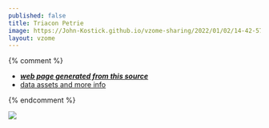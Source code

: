 ```yaml
---
published: false
title: Triacon Petrie
image: https://John-Kostick.github.io/vzome-sharing/2022/01/02/14-42-57-Triacon-Petrie/Triacon-Petrie.png
layout: vzome
---
```


{% comment %}
 - [***web page generated from this source***][post]
 - [data assets and more info][github]

[post]: <https://John-Kostick.github.io/vzome-sharing/2022/01/02/Triacon-Petrie-14-42-57.html>
[github]: <https://github.com/John-Kostick/vzome-sharing/tree/main/2022/01/02/14-42-57-Triacon-Petrie/>
{% endcomment %}

<vzome-viewer style="width: 100%; height: 100vh;"
       src="https://John-Kostick.github.io/vzome-sharing/2022/01/02/14-42-57-Triacon-Petrie/Triacon-Petrie.vZome" >
  <img src="https://John-Kostick.github.io/vzome-sharing/2022/01/02/14-42-57-Triacon-Petrie/Triacon-Petrie.png" />
</vzome-viewer>
